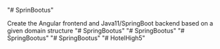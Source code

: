 "# SprinBootus"

Create the Angular frontend and Java11/SpringBoot backend based on a given domain structure
"# SpringBootus" 
"# SpringBootus" 
"# SpringBootus" 
"# SpringBootus" 
"# HotelHigh5" 
